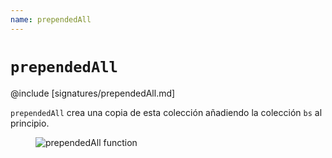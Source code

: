 ```yaml
---
name: prependedAll
---
```


# `prependedAll`

@include [signatures/prependedAll.md]

`prependedAll` crea una copia de esta colección añadiendo la colección `bs` al principio.

<figure class="diagram">
  <img src="../images/prependedAll.svg" alt="prependedAll function">
  <!-- <figcaption class="diagram-desc"></figcaption> -->
</figure>
